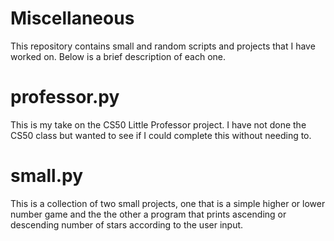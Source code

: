 # Miscellaneous
This repository contains small and random scripts and projects that I have worked on. Below is a brief description of each one.

# professor.py
This is my take on the CS50 Little Professor project. I have not done the CS50 class but wanted to see if I could complete this without needing to.

# small.py
This is a collection of two small projects, one that is a simple higher or lower number game and the the other a program that prints ascending or descending number of stars according to the user input.
